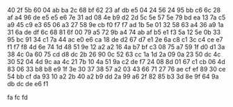 40
2f  5b
60
04	ab	ba
2c
68	bf
62
23	af	db	e5
04
24	56
24
95	bb	c6
6c
28	af
a4
96	de	e5	e5	e6
7e
31  ad
08
4e	b9	d2
2d
5c  5e
57
5e	79	bd	ea
13
7a  c5
a9
45	c9	e3
65
06	a3
27
58	9e	cb	f0	f7	f7
ad
1b	5e
01
32	58	63
a4
36	a9
1a
31	6a	de  df
6c
68  81
6f
00	79	a5
72
9b	a4
74
ab	af	b5	e1  f3
5a
12  5e
0b
33	95  bc
91
34  c1
7a
44	ac  e0  e6
ca
18	de
d2
67	d7	e1
2e
6a  c8
c1
3c	c4	ce	e7	f1  f7	f8
4d
6e	74
1d
48	51  9e
12
a2	a2
16
4a	b7  bf	c3
08
75  a7
59
1f	d0	d1
3a
38	4c
0a
60	75	cd	d8	dc
2b
26  90
0c
52	63	cc
1a
1d  2a
09
0a	23	50	dc
4c
30	52
04
4d	9c	aa
4c
21	7b
10
4a	51	9a	c2	de	f7
24
08  8d
01
67	c1	cb
06
4d	83
06
33	b8	b8	e9
1f
3e	30
37
38	57	a2
03
43  66
71
27	76	ae	cf	ef
89
30	ce
54
bb	cf	da
93
10	a2
2b
40	a2  b9	dd
2a
99	a6
2f
82	85	b3
3d
8e	9f
64
9a	db	dc	de	e6  f1

fa
fc
fd
